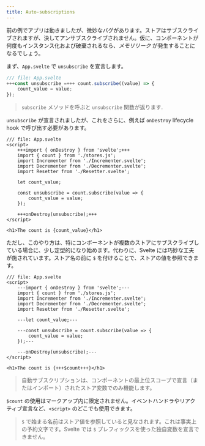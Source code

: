 ```yaml
---
title: Auto-subscriptions
---
```


前の例でアプリは動きましたが、微妙なバグがあります。ストアはサブスクライブされますが、決してアンサブスクライブされません。仮に、コンポーネントが何度もインスタンス化および破棄されるなら、*メモリリーク* が発生することになるでしょう。

まず、`App.svelte` で `unsubscribe` を宣言します。

```js
/// file: App.svelte
+++const unsubscribe =+++ count.subscribe((value) => {
	count_value = value;
});
```

> `subscribe` メソッドを呼ぶと `unsubscribe` 関数が返ります.

`unsubscribe` が宣言されましたが、これをさらに、例えば `onDestroy` lifecycle hook で呼び出す必要があります。

```svelte
/// file: App.svelte
<script>
	+++import { onDestroy } from 'svelte';+++
	import { count } from './stores.js';
	import Incrementer from './Incrementer.svelte';
	import Decrementer from './Decrementer.svelte';
	import Resetter from './Resetter.svelte';

	let count_value;

	const unsubscribe = count.subscribe(value => {
		count_value = value;
	});

	+++onDestroy(unsubscribe);+++
</script>

<h1>The count is {count_value}</h1>
```

ただし、このやり方は、特にコンポーネントが複数のストアにサブスクライブしている場合に、少し定型的になり始めます。代わりに、Svelte には巧妙な工夫が施されています。ストア名の前に `$` を付けることで、ストアの値を参照できます。

```svelte
/// file: App.svelte
<script>
	---import { onDestroy } from 'svelte';---
	import { count } from './stores.js';
	import Incrementer from './Incrementer.svelte';
	import Decrementer from './Decrementer.svelte';
	import Resetter from './Resetter.svelte';

	---let count_value;---

	---const unsubscribe = count.subscribe(value => {
		count_value = value;
	});---

	---onDestroy(unsubscribe);---
</script>

<h1>The count is {+++$count+++}</h1>
```

> 自動サブスクリプションは、コンポーネントの最上位スコープで宣言（またはインポート）されたストア変数でのみ機能します。

`$count` の使用はマークアップ内に限定されません。イベントハンドラやリアクティブ宣言など、`<script>` のどこでも使用できます。

> `$` で始まる名前はストア値を参照していると見なされます。これは事実上の予約文字です。Svelte では `$` プレフィックスを使った独自変数を宣言できません。
